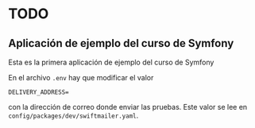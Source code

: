 # TODO
## Aplicación de ejemplo del curso de Symfony 

Esta es la primera aplicación de ejemplo del curso de Symfony

En el archivo `.env` hay que modificar el valor

    DELIVERY_ADDRESS=

con la dirección de correo donde enviar las pruebas. Este valor se lee en `config/packages/dev/swiftmailer.yaml`.
